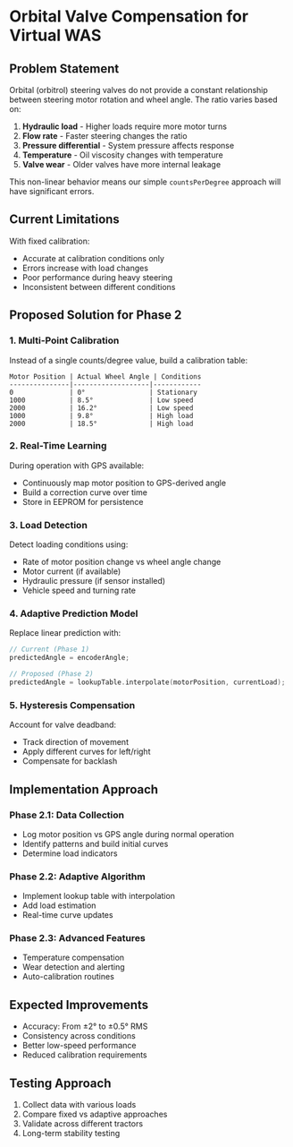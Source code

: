 # Orbital Valve Compensation for Virtual WAS

## Problem Statement

Orbital (orbitrol) steering valves do not provide a constant relationship between steering motor rotation and wheel angle. The ratio varies based on:

1. **Hydraulic load** - Higher loads require more motor turns
2. **Flow rate** - Faster steering changes the ratio
3. **Pressure differential** - System pressure affects response
4. **Temperature** - Oil viscosity changes with temperature
5. **Valve wear** - Older valves have more internal leakage

This non-linear behavior means our simple `countsPerDegree` approach will have significant errors.

## Current Limitations

With fixed calibration:
- Accurate at calibration conditions only
- Errors increase with load changes
- Poor performance during heavy steering
- Inconsistent between different conditions

## Proposed Solution for Phase 2

### 1. Multi-Point Calibration

Instead of a single counts/degree value, build a calibration table:

```
Motor Position | Actual Wheel Angle | Conditions
---------------|-------------------|------------
0              | 0°                | Stationary
1000           | 8.5°              | Low speed
2000           | 16.2°             | Low speed
1000           | 9.8°              | High load
2000           | 18.5°             | High load
```

### 2. Real-Time Learning

During operation with GPS available:
- Continuously map motor position to GPS-derived angle
- Build a correction curve over time
- Store in EEPROM for persistence

### 3. Load Detection

Detect loading conditions using:
- Rate of motor position change vs wheel angle change
- Motor current (if available)
- Hydraulic pressure (if sensor installed)
- Vehicle speed and turning rate

### 4. Adaptive Prediction Model

Replace linear prediction with:
```cpp
// Current (Phase 1)
predictedAngle = encoderAngle;

// Proposed (Phase 2)
predictedAngle = lookupTable.interpolate(motorPosition, currentLoad);
```

### 5. Hysteresis Compensation

Account for valve deadband:
- Track direction of movement
- Apply different curves for left/right
- Compensate for backlash

## Implementation Approach

### Phase 2.1: Data Collection
- Log motor position vs GPS angle during normal operation
- Identify patterns and build initial curves
- Determine load indicators

### Phase 2.2: Adaptive Algorithm
- Implement lookup table with interpolation
- Add load estimation
- Real-time curve updates

### Phase 2.3: Advanced Features
- Temperature compensation
- Wear detection and alerting
- Auto-calibration routines

## Expected Improvements

- Accuracy: From ±2° to ±0.5° RMS
- Consistency across conditions
- Better low-speed performance
- Reduced calibration requirements

## Testing Approach

1. Collect data with various loads
2. Compare fixed vs adaptive approaches
3. Validate across different tractors
4. Long-term stability testing